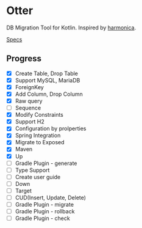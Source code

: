 # Otter

DB Migration Tool for Kotlin. Inspired by [harmonica](https://github.com/KenjiOhtsuka/harmonica).

[Specs](https://www.notion.so/goodgoodman/Otter-9dd4f8307c27415a8d7d2ccf2dee2768)

## Progress

- [X] Create Table, Drop Table
- [X] Support MySQL, MariaDB
- [X] ForeignKey
- [X] Add Column, Drop Column
- [X] Raw query
- [ ] Sequence
- [X] Modify Constraints
- [X] Support H2
- [X] Configuration by proIperties
- [X] Spring Integration
- [X] Migrate to Exposed
- [X] Maven
- [X] Up
- [ ] Gradle Plugin - generate
- [ ] Type Support
- [ ] Create user guide
- [ ] Down
- [ ] Target
- [ ] CUD(Insert, Update, Delete)
- [ ] Gradle Plugin - migrate
- [ ] Gradle Plugin - rollback
- [ ] Gradle Plugin - check
